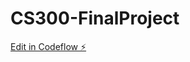 # CS300-FinalProject

[Edit in Codeflow ⚡️](https://stackblitz.com/~/github.com/colbymcmanis/CS300-FinalProject)